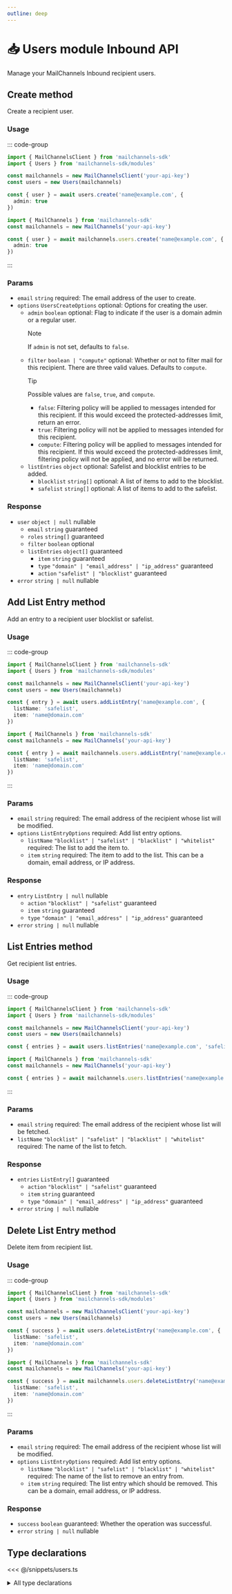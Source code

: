 ```yaml
---
outline: deep
---
```


# 📥 Users <Badge type="tip">module</Badge> <Badge type="tip">Inbound API</Badge>

<!-- #region description -->
Manage your MailChannels Inbound recipient users.
<!-- #endregion description -->

## Create <Badge type="info">method</Badge>

Create a recipient user.

### Usage

::: code-group
```ts [modular.ts]
import { MailChannelsClient } from 'mailchannels-sdk'
import { Users } from 'mailchannels-sdk/modules'

const mailchannels = new MailChannelsClient('your-api-key')
const users = new Users(mailchannels)

const { user } = await users.create('name@example.com', {
  admin: true
})
```

```ts [full.ts]
import { MailChannels } from 'mailchannels-sdk'
const mailchannels = new MailChannels('your-api-key')

const { user } = await mailchannels.users.create('name@example.com', {
  admin: true
})
```
:::

### Params

- `email` `string` <Badge type="danger">required</Badge>: The email address of the user to create.
- `options` `UsersCreateOptions` <Badge type="info">optional</Badge>: Options for creating the user.
  - `admin` `boolean` <Badge type="info">optional</Badge>: Flag to indicate if the user is a domain admin or a regular user.
    > [!NOTE]
    > If `admin` is not set, defaults to `false`.
  - `filter` `boolean | "compute"` <Badge type="info">optional</Badge>: Whether or not to filter mail for this recipient. There are three valid values. Defaults to `compute`.
    > [!TIP]
    > Possible values are `false`, `true`, and `compute`.
    > - `false`: Filtering policy will be applied to messages intended for this recipient. If this would exceed the protected-addresses limit, return an error.
    > - `true`: Filtering policy will not be applied to messages intended for this recipient.
    > - `compute`: Filtering policy will be applied to messages intended for this recipient. If this would exceed the protected-addresses limit, filtering policy will not be applied, and no error will be returned.
  - `listEntries` `object` <Badge type="info">optional</Badge>: Safelist and blocklist entries to be added.
    - `blocklist` `string[]` <Badge type="info">optional</Badge>: A list of items to add to the blocklist.
    - `safelist` `string[]` <Badge type="info">optional</Badge>: A list of items to add to the safelist.

### Response

- `user` `object | null` <Badge type="warning">nullable</Badge>
  - `email` `string` <Badge>guaranteed</Badge>
  - `roles` `string[]` <Badge>guaranteed</Badge>
  - `filter` `boolean` <Badge type="info">optional</Badge>
  - `listEntries` `object[]` <Badge>guaranteed</Badge>
    - `item` `string` <Badge>guaranteed</Badge>
    - `type` `"domain" | "email_address" | "ip_address"` <Badge>guaranteed</Badge>
    - `action` `"safelist" | "blocklist"` <Badge>guaranteed</Badge>
- `error` `string | null` <Badge type="warning">nullable</Badge>

## Add List Entry <Badge type="info">method</Badge>

Add an entry to a recipient user blocklist or safelist.

### Usage

::: code-group
```ts [modular.ts]
import { MailChannelsClient } from 'mailchannels-sdk'
import { Users } from 'mailchannels-sdk/modules'

const mailchannels = new MailChannelsClient('your-api-key')
const users = new Users(mailchannels)

const { entry } = await users.addListEntry('name@example.com', {
  listName: 'safelist',
  item: 'name@domain.com'
})
```

```ts [full.ts]
import { MailChannels } from 'mailchannels-sdk'
const mailchannels = new MailChannels('your-api-key')

const { entry } = await mailchannels.users.addListEntry('name@example.com', {
  listName: 'safelist',
  item: 'name@domain.com'
})
```
:::

### Params

- `email` `string` <Badge type="danger">required</Badge>: The email address of the recipient whose list will be modified.
- `options` `ListEntryOptions` <Badge type="danger">required</Badge>: Add list entry options.
  - `listName` `"blocklist" | "safelist" | "blacklist" | "whitelist"` <Badge type="danger">required</Badge>: The list to add the item to.
  - `item` `string` <Badge type="danger">required</Badge>: The item to add to the list. This can be a domain, email address, or IP address.

### Response

- `entry` `ListEntry | null` <Badge type="warning">nullable</Badge>
  - `action` `"blocklist" | "safelist"` <Badge>guaranteed</Badge>
  - `item` `string` <Badge>guaranteed</Badge>
  - `type` `"domain" | "email_address" | "ip_address"` <Badge>guaranteed</Badge>
- `error` `string | null` <Badge type="warning">nullable</Badge>

## List Entries <Badge type="info">method</Badge>

Get recipient list entries.

### Usage

::: code-group
```ts [modular.ts]
import { MailChannelsClient } from 'mailchannels-sdk'
import { Users } from 'mailchannels-sdk/modules'

const mailchannels = new MailChannelsClient('your-api-key')
const users = new Users(mailchannels)

const { entries } = await users.listEntries('name@example.com', 'safelist')
```

```ts [full.ts]
import { MailChannels } from 'mailchannels-sdk'
const mailchannels = new MailChannels('your-api-key')

const { entries } = await mailchannels.users.listEntries('name@example.com', 'safelist')
```
:::

### Params

- `email` `string` <Badge type="danger">required</Badge>: The email address of the recipient whose list will be fetched.
- `listName` `"blocklist" | "safelist" | "blacklist" | "whitelist"` <Badge type="danger">required</Badge>: The name of the list to fetch.

### Response

- `entries` `ListEntry[]` <Badge>guaranteed</Badge>
  - `action` `"blocklist" | "safelist"` <Badge>guaranteed</Badge>
  - `item` `string` <Badge>guaranteed</Badge>
  - `type` `"domain" | "email_address" | "ip_address"` <Badge>guaranteed</Badge>
- `error` `string | null` <Badge type="warning">nullable</Badge>

## Delete List Entry <Badge type="info">method</Badge>

Delete item from recipient list.

### Usage

::: code-group
```ts [modular.ts]
import { MailChannelsClient } from 'mailchannels-sdk'
import { Users } from 'mailchannels-sdk/modules'

const mailchannels = new MailChannelsClient('your-api-key')
const users = new Users(mailchannels)

const { success } = await users.deleteListEntry('name@example.com', {
  listName: 'safelist',
  item: 'name@domain.com'
})
```

```ts [full.ts]
import { MailChannels } from 'mailchannels-sdk'
const mailchannels = new MailChannels('your-api-key')

const { success } = await mailchannels.users.deleteListEntry('name@example.com', {
  listName: 'safelist',
  item: 'name@domain.com'
})
```
:::

### Params

- `email` `string` <Badge type="danger">required</Badge>: The email address of the recipient whose list will be modified.
- `options` `ListEntryOptions` <Badge type="danger">required</Badge>: Add list entry options.
  - `listName` `"blocklist" | "safelist" | "blacklist" | "whitelist"` <Badge type="danger">required</Badge>: The name of the list to remove an entry from.
  - `item` `string` <Badge type="danger">required</Badge>: The list entry which should be removed. This can be a domain, email address, or IP address.

### Response

- `success` `boolean` <Badge>guaranteed</Badge>: Whether the operation was successful.
- `error` `string | null` <Badge type="warning">nullable</Badge>

## Type declarations

<<< @/snippets/users.ts

<details>
  <summary>All type declarations</summary>

  **Create type declarations**

  <<< @/snippets/users-create-options.ts
  <<< @/snippets/users-create-response.ts

  **List Entry type declarations**

  <<< @/snippets/list-names.ts
  <<< @/snippets/list-entry-options.ts
  <<< @/snippets/list-entry.ts
  <<< @/snippets/list-entry-response.ts
  <<< @/snippets/list-entries-response.ts
</details>

